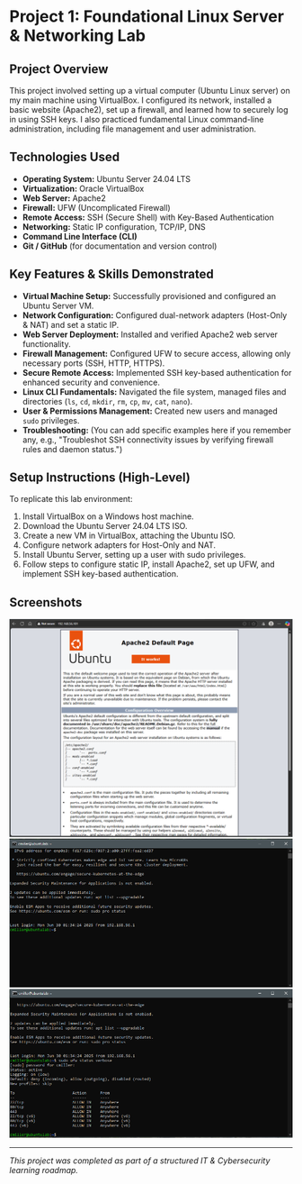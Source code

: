
# Project 1: Foundational Linux Server & Networking Lab

## Project Overview
This project involved setting up a virtual computer (Ubuntu Linux server) on my main machine using VirtualBox. I configured its network, installed a basic website (Apache2), set up a firewall, and learned how to securely log in using SSH keys. I also practiced fundamental Linux command-line administration, including file management and user administration.

## Technologies Used
* **Operating System:** Ubuntu Server 24.04 LTS
* **Virtualization:** Oracle VirtualBox
* **Web Server:** Apache2
* **Firewall:** UFW (Uncomplicated Firewall)
* **Remote Access:** SSH (Secure Shell) with Key-Based Authentication
* **Networking:** Static IP configuration, TCP/IP, DNS
* **Command Line Interface (CLI)**
* **Git / GitHub** (for documentation and version control)

## Key Features & Skills Demonstrated
* **Virtual Machine Setup:** Successfully provisioned and configured an Ubuntu Server VM.
* **Network Configuration:** Configured dual-network adapters (Host-Only & NAT) and set a static IP.
* **Web Server Deployment:** Installed and verified Apache2 web server functionality.
* **Firewall Management:** Configured UFW to secure access, allowing only necessary ports (SSH, HTTP, HTTPS).
* **Secure Remote Access:** Implemented SSH key-based authentication for enhanced security and convenience.
* **Linux CLI Fundamentals:** Navigated the file system, managed files and directories (`ls`, `cd`, `mkdir`, `rm`, `cp`, `mv`, `cat`, `nano`).
* **User & Permissions Management:** Created new users and managed `sudo` privileges.
* **Troubleshooting:** (You can add specific examples here if you remember any, e.g., "Troubleshot SSH connectivity issues by verifying firewall rules and daemon status.")

## Setup Instructions (High-Level)
To replicate this lab environment:
1.  Install VirtualBox on a Windows host machine.
2.  Download the Ubuntu Server 24.04 LTS ISO.
3.  Create a new VM in VirtualBox, attaching the Ubuntu ISO.
4.  Configure network adapters for Host-Only and NAT.
5.  Install Ubuntu Server, setting up a user with sudo privileges.
6.  Follow steps to configure static IP, install Apache2, set up UFW, and implement SSH key-based authentication.

## Screenshots
![Apache "It works!" page](https://raw.githubusercontent.com/cdm-projects/Linux-Server-Fundamentals/main/images/apache_it_works.PNG)
![Successful SSH Login](https://raw.githubusercontent.com/cdm-projects/Linux-Server-Fundamentals/main/images/ssh_login.PNG)
![UFW status showing allowed rules](https://raw.githubusercontent.com/cdm-projects/Linux-Server-Fundamentals/main/images/ufw_status.PNG)

---
*This project was completed as part of a structured IT & Cybersecurity learning roadmap.*
